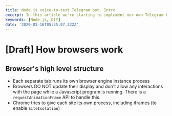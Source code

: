 ```yaml
---
title: Node.js voice-to-text Telegram bot. Intro
excerpt: In this article we're starting to implement our own Telegram bot using Node.js. If you prefer text messages over voice in chats then today you will learn how you can make your life a bit easier.
keywords: [Node.js, DIY]
date: '2020-03-16T05:35:07.322Z'
---
```


# [Draft] How browsers work

## Browser's high level structure

<!-- ![Browser's high level structure](/assets/blog/how-browsers-work/browsers-high-level.png) -->

- Each separate tab runs its own browser engine instance process
- Browsers DO NOT update their display and don't allow any interactions with the page while a Javascript program is running. There is a `requestAnimationFrame` API to handle this.
- Chrome tries to give each site its own process, including iframes (to enable `SiteIsolation`)
